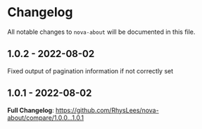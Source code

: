 # Changelog

All notable changes to `nova-about` will be documented in this file.

## 1.0.2 - 2022-08-02

Fixed output of pagination information if not correctly set

## 1.0.1 - 2022-08-02

**Full Changelog**: https://github.com/RhysLees/nova-about/compare/1.0.0...1.0.1
